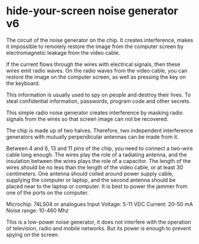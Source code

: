 # hide-your-screen noise generator v6
The circuit of the noise generator on the chip. It creates interference, makes it impossible to remotely restore the image from the computer screen by electromagnetic leakage from the video cable.

If the current flows through the wires with electrical signals, then these wires emit radio waves. On the radio waves from the video cable, you can restore the image on the computer screen, as well as pressing the key on the keyboard.

This information is usually used to spy on people and destroy their lives. To steal confidential information, passwords, program code and other secrets.

This simple radio noise generator creates interference by masking radio signals from the wires so that screen image can not be recovered.

The chip is made up of two halves. Therefore, two independent interference generators with mutually perpendicular antennas can be made from it.

Between 4 and 6, 13 and 11 pins of the chip, you need to connect a two-wire cable long enough. The wires play the role of a radiating antenna, and the insulation between the wires plays the role of a capacitor. The length of the wires should be no less than the length of the video cable, or at least 30 centimeters. One antenna should coiled around power supply cable, supplying the computer or laptop, and the second antenna should be placed near to the laptop or computer. It is best to power the jammer from one of the ports on the computer.

Microchip: 74LS04 or analogues
Input Voltage: 5-11 VDC
Current: 20-50 mA
Noise range: 10-460 Mhz

This is a low-power noise generator, it does not interfere with the operation of television, radio and mobile networks. But its power is enough to prevent spying on the screen.
